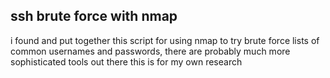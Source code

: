 ## ssh brute force with nmap

i found and put together this script for using nmap to try brute force lists of
common usernames and passwords, 
there are probably much more sophisticated tools out there this is for my own
research
